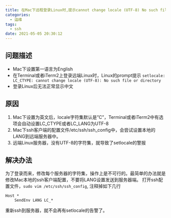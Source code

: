 ```yaml
---
title: 在Mac下远程登录Linux时,提示cannot change locale (UTF-8) No such file or directory
categories:
  - 运维
tags:
  - ssh
date: 2021-05-05 20:30:12
---
```

## 问题描述
- Mac下设置第一语言为English
- 在Terminal或者iTerm2上登录远端Linux时，Linux的prompt提示 `setlocale: LC_CTYPE: cannot change locale (UTF-8): No such file or directory`
- 登录Linux后无法正常显示中文
## 原因
1. Mac下设置为英文后，locale字符集默认是”C”，Terminal或者iTerm2中有选项会自动设置LC_CTYPE或者LC_LANG为UTF-8
2. Mac下ssh客户端的配置文件/etc/ssh/ssh_config中，会尝试设置本地的LANG到远端服务器中。
3. 远端Linux服务器，没有UTF-8的字符集，就导致了setlocale的警报
## 解决办法
为了登录而来，修改每个服务器的字符集，操作上是不可行的。最简单的办法就是修改Mac本地的ssh客户端配置，不要将LANG设置发送到服务器端。
打开ssh配置文件，`sudo vim /etc/ssh/ssh_config`, 注释掉如下几行

```
Host *
	SendEnv LANG LC_*
```

重新ssh到服务器，就不会再有setlocale的告警了。